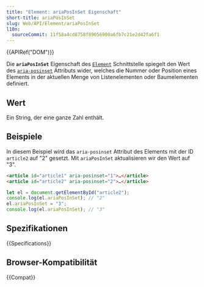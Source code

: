 ```yaml
---
title: "Element: ariaPosInSet Eigenschaft"
short-title: ariaPosInSet
slug: Web/API/Element/ariaPosInSet
l10n:
  sourceCommit: 11f58a4cd8758f89056900a6fb7c21e2d42fa6f1
---
```


{{APIRef("DOM")}}

Die **`ariaPosInSet`** Eigenschaft des [`Element`](/de/docs/Web/API/Element) Schnittstelle spiegelt den Wert des [`aria-posinset`](/de/docs/Web/Accessibility/ARIA/Attributes/aria-posinset) Attributs wider, welches die Nummer oder Position eines Elements in der aktuellen Menge von Listenelementen oder Baumelementen definiert.

## Wert

Ein String, der eine ganze Zahl enthält.

## Beispiele

In diesem Beispiel wird das `aria-posinset` Attribut des Elements mit der ID `article2` auf "2" gesetzt. Mit `ariaPosInSet` aktualisieren wir den Wert auf "3".

```html
<article id="article1" aria-posinset="1">…</article>
<article id="article2" aria-posinset="2">…</article>
```

```js
let el = document.getElementById("article2");
console.log(el.ariaPosInSet); // "2"
el.ariaPosInSet = "3";
console.log(el.ariaPosInSet); // "3"
```

## Spezifikationen

{{Specifications}}

## Browser-Kompatibilität

{{Compat}}
